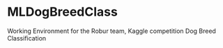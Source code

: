 # MLDogBreedClass
Working Environment for the Robur team, Kaggle competition Dog Breed Classification

